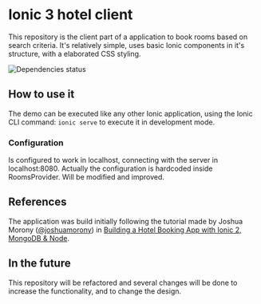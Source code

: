 # Ionic 3 hotel client
This repository is the client part of a application to book rooms based on search criteria.
It's relatively simple, uses basic Ionic components in it's structure, with a elaborated CSS styling.

![Dependencies status](https://david-dm.org/dnchia/Ionic3-hotel-client.svg)

## How to use it
The demo can be executed like any other Ionic application, using the Ionic CLI command: `ionic serve` to execute it in development mode.

### Configuration
Is configured to work in localhost, connecting with the server in localhost:8080. Actually the configuration is hardcoded inside RoomsProvider.
Will be modified and improved.

## References
The application was build initially following the tutorial made by Joshua Morony 
([@joshuamorony](https://github.com/joshuamorony)) in 
[Building a Hotel Booking App with Ionic 2, MongoDB & Node](https://www.joshmorony.com/building-a-hotel-booking-app-with-ionic-2-mongodb-node/).

## In the future
This repository will be refactored and several changes will be done to increase the functionality, and to change the design.
